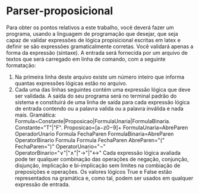 # Parser-proposicional
Para obter os pontos relativos a este trabalho, você deverá fazer um programa, usando a 
linguagem de programação que desejar, que seja capaz de validar expressões de lógica propisicional 
escritas em latex e definir se são expressões gramaticalmente corretas. Você validará apenas a forma 
da expressão (sintaxe). 
A entrada será fornecida por um arquivo de textos que será carregado em linha de comando, 
com a seguinte formatação: 
1. Na primeira linha deste arquivo existe um número inteiro que informa quantas expressões 
lógicas estão no arquivo. 
2. Cada uma das linhas seguintes contém uma expressão lógica que deve ser validada. 
A saída do seu programa será no terminal padrão do sistema e constituirá de uma linha de saída 
para cada expressão lógica de entrada contendo ou a palavra valida ou a palavra inválida e nada mais.
Gramática: 
Formula=Constante|Proposicao|FormulaUnaria|FormulaBinaria. 
Constante="T"|"F".
Proposicao=[a−z0−9]+
FormulaUnaria=AbreParen OperadorUnario Formula FechaParen
FormulaBinaria=AbreParen OperatorBinario Formula Formula FechaParen
AbreParen="("
FechaParen=")"
OperatorUnario="¬"
OperatorBinario="∨"|"∧"|"→"|"↔"
Cada expressão lógica avaliada pode ter qualquer combinação das operações de negação, 
conjunção, disjunção, implicação e bi-implicação sem limites na combiação de preposições e operações.
Os valores lógicos True e False estão representados na gramática e, como tal, podem ser usados em 
qualquer expressão de entrada.
